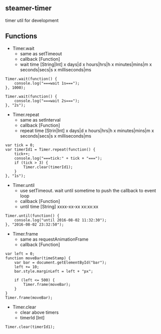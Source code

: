 ## steamer-timer
timer util for development



## Functions
* Timer.wait
    - same as setTimeout
    - callback  [Function]
    - wait time [String|Int] x days|d x hours|hrs|h x minutes|mins|m x seconds|secs|s x milliseconds|ms

```
Timer.wait(function() {
    console.log("===wait 1s===");
}, 1000);

Timer.wait(function() {
    console.log("===wait 2s===");
}, "2s");
```

* Timer.repeat
    - same as setInterval
    - callback    [Function]
    - repeat time [Strin|Int] x days|d x hours|hrs|h x minutes|mins|m x seconds|secs|s x milliseconds|ms

```
var tick = 0;
var timerId1 = Timer.repeat(function() {
    tick++;
    console.log("===tick:" + tick + "===");
    if (tick > 3) {
        Timer.clear(timerId1);
    }
}, "1s");
```

* Timer.until
    - use setTimeout. wait until sometime to push the callback to event loop
    - callback   [Function]
    - until time [String] xxxx-xx-xx xx:xx:xx
```
Timer.until(function() {
    console.log("until 2016-08-02 11:32:30");
}, "2016-08-02 23:32:50");
```

* Timer.frame
    - same as requestAnimationFrame
    - callback [Function]
```
var left = 0;
function moveBar(timeStamp) {
    var bar = document.getElementById("bar");
    left += 10;
    bar.style.marginLeft = left + "px";

    if (left <= 500) {
        Timer.frame(moveBar);
    }
}
Timer.frame(moveBar);
```

* Timer.clear
    - clear above timers
    - timerId [Int]
```
Timer.clear(timerId1);
```